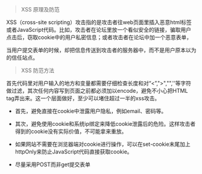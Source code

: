 
> XSS 原理及防范

XSS（cross-site scripting）攻击指的是攻击者往web页面里插入恶意html标签或者JavaScript代码。比如，攻击者在论坛里放一个看似安全的链接，骗取用户点击后，窃取cookie中的用户私密信息；或者攻击者在论坛中加一个恶意表单，

当用户提交表单的时候，却把信息传送到攻击者的服务器中，而不是用户原本以为的信任站点。

> XSS 防范方法

首先代码里对用户输入的地方和变量都需要仔细检查长度和对“<”,">","",''等字符做过滤，其次任何内容写到页面之前都必须加以encode，避免不小心把HTML tag弄出来。这一个层面做好，至少可以堵住超过一半的xss攻击。

- 首先，避免直接在cookie中泄露用户隐私，例如email、密码等。

- 其次，避免使用cookie和系统ip绑定来降低cookie泄露后的危险。这样攻击者得到的cookie没有实际价值，不可能拿来重放。

- 如果网站不需要在浏览器端对cookie进行操作，可以在set-cookie末尾加上httpOnly来防止JavaScript代码直接获取cookie。

- 尽量采用POST而非get提交表单
